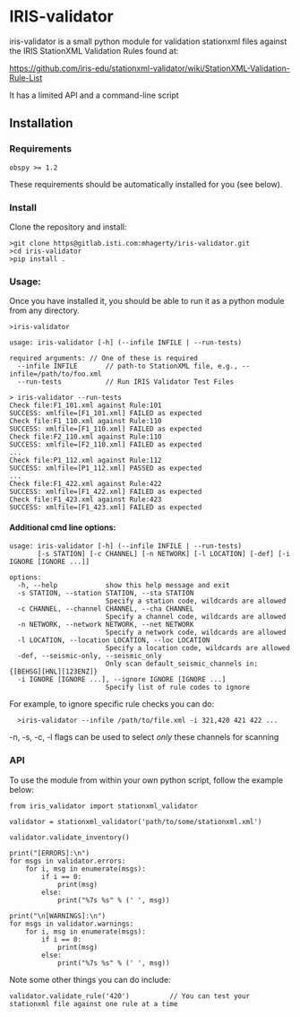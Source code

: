 # IRIS-validator 

iris-validator is a small python module for validation
stationxml files against the IRIS StationXML Validation Rules found at:

https://github.com/iris-edu/stationxml-validator/wiki/StationXML-Validation-Rule-List

It has a limited API and a command-line script


## Installation

### Requirements

    obspy >= 1.2

These requirements should be automatically installed for you (see below).

### Install

Clone the repository and install:

    >git clone https@gitlab.isti.com:mhagerty/iris-validator.git 
    >cd iris-validator
    >pip install .


### Usage:

Once you have installed it, you should be able to run it as a python module from any directory.

    >iris-validator

    usage: iris-validator [-h] (--infile INFILE | --run-tests)

    required arguments: // One of these is required
      --infile INFILE       // path-to StationXML file, e.g., --infile=/path/to/foo.xml
      --run-tests           // Run IRIS Validator Test Files

    > iris-validator --run-tests
    Check file:F1_101.xml against Rule:101
    SUCCESS: xmlfile=[F1_101.xml] FAILED as expected
    Check file:F1_110.xml against Rule:110
    SUCCESS: xmlfile=[F1_110.xml] FAILED as expected
    Check file:F2_110.xml against Rule:110 
    SUCCESS: xmlfile=[F2_110.xml] FAILED as expected
    ...
    Check file:P1_112.xml against Rule:112
    SUCCESS: xmlfile=[P1_112.xml] PASSED as expected
    ...
    Check file:F1_422.xml against Rule:422 
    SUCCESS: xmlfile=[F1_422.xml] FAILED as expected
    Check file:F1_423.xml against Rule:423
    SUCCESS: xmlfile=[F1_423.xml] FAILED as expected

#### Additional cmd line options:

    usage: iris-validator [-h] (--infile INFILE | --run-tests)
           [-s STATION] [-c CHANNEL] [-n NETWORK] [-l LOCATION] [-def] [-i IGNORE [IGNORE ...]]

    options:
      -h, --help            show this help message and exit
      -s STATION, --station STATION, --sta STATION
                            Specify a station code, wildcards are allowed
      -c CHANNEL, --channel CHANNEL, --cha CHANNEL
                            Specify a channel code, wildcards are allowed
      -n NETWORK, --network NETWORK, --net NETWORK
                            Specify a network code, wildcards are allowed
      -l LOCATION, --location LOCATION, --loc LOCATION
                            Specify a location code, wildcards are allowed
      -def, --seismic-only, --seismic_only
                            Only scan default_seismic_channels in: {[BEHSG][HNL][123ENZ]}
      -i IGNORE [IGNORE ...], --ignore IGNORE [IGNORE ...]
                            Specify list of rule codes to ignore

For example, to ignore specific rule checks you can do:

      >iris-validator --infile /path/to/file.xml -i 321,420 421 422 ...

-n, -s, -c, -l flags can be used to select *only* these channels for
scanning

### API
To use the module from within your own python script, follow the example
below:

    from iris_validator import stationxml_validator

    validator = stationxml_validator('path/to/some/stationxml.xml')

    validator.validate_inventory()

    print("[ERRORS]:\n")
    for msgs in validator.errors:
        for i, msg in enumerate(msgs):
            if i == 0:
                print(msg)
            else:
                print("%7s %s" % (' ', msg))

    print("\n[WARNINGS]:\n")
    for msgs in validator.warnings:
        for i, msg in enumerate(msgs):
            if i == 0:
                print(msg)
            else:
                print("%7s %s" % (' ', msg))

Note some other things you can do include:

    validator.validate_rule('420')          // You can test your stationxml file against one rule at a time

